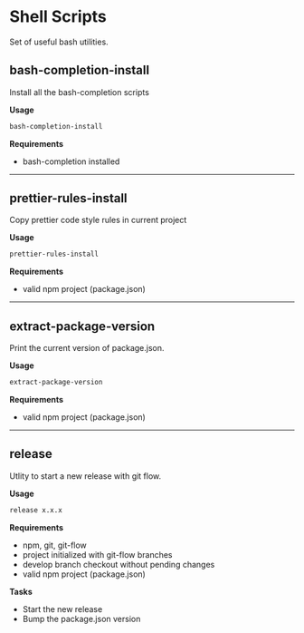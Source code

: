 # Shell Scripts

Set of useful bash utilities.

## bash-completion-install

Install all the bash-completion scripts

**Usage**

```bash
bash-completion-install
```

**Requirements**

- bash-completion installed

---

## prettier-rules-install

Copy prettier code style rules in current project

**Usage**

```bash
prettier-rules-install
```

**Requirements**

- valid npm project (package.json)

---

## extract-package-version

Print the current version of package.json.

**Usage**

```bash
extract-package-version
```

**Requirements**

- valid npm project (package.json)

---

## release

Utlity to start a new release with git flow.

**Usage**

```bash
release x.x.x
```

**Requirements**

- npm, git, git-flow
- project initialized with git-flow branches
- develop branch checkout without pending changes
- valid npm project (package.json)

**Tasks**

- Start the new release
- Bump the package.json version

